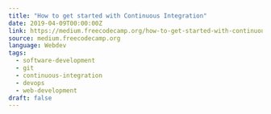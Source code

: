 ```yaml
---
title: "How to get started with Continuous Integration"
date: 2019-04-09T00:00:00Z
link: https://medium.freecodecamp.org/how-to-get-started-with-continuous-integration-7b2f8d87c914?source=rss----336d898217ee---4
source: medium.freecodecamp.org
language: Webdev
tags:
  - software-development
  - git
  - continuous-integration
  - devops
  - web-development
draft: false
---
```

